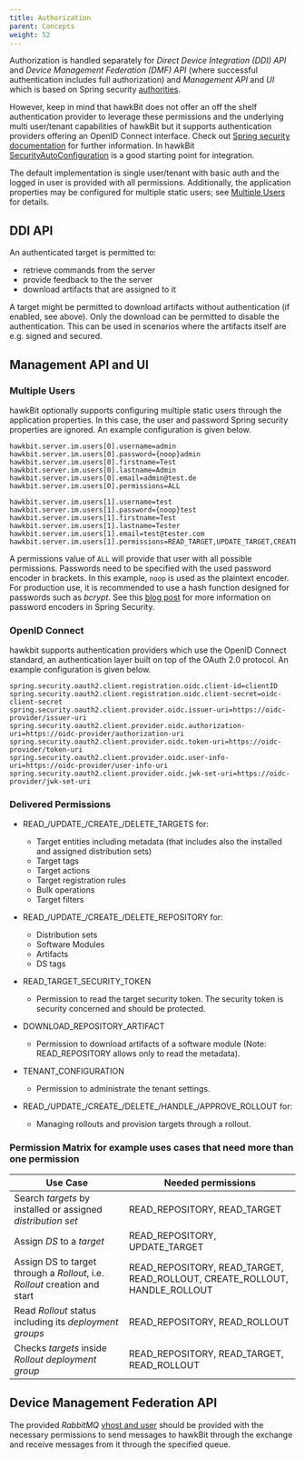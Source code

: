 ```yaml
---
title: Authorization
parent: Concepts
weight: 52
---
```


Authorization is handled separately for _Direct Device Integration (DDI) API_ and _Device Management Federation (DMF) API_ (where successful authentication includes full authorization) and _Management API_ and _UI_ which is based on Spring security [authorities](https://github.com/eclipse/hawkbit/blob/master/hawkbit-security-core/src/main/java/org/eclipse/hawkbit/im/authentication/SpPermission.java).
<!--more-->

However, keep in mind that hawkBit does not offer an off the shelf authentication provider to leverage these permissions and the underlying multi user/tenant capabilities of hawkBit but it supports authentication providers offering an OpenID Connect interface. Check out [Spring security documentation](http://projects.spring.io/spring-security/) for further information. In hawkBit [SecurityAutoConfiguration](https://github.com/eclipse/hawkbit/blob/master/hawkbit-autoconfigure/src/main/java/org/eclipse/hawkbit/autoconfigure/security/SecurityAutoConfiguration.java) is a good starting point for integration.

The default implementation is single user/tenant with basic auth and the logged in user is provided with all permissions. Additionally, the application properties may be configured for multiple static users; see [Multiple Users](#multiple-users) for details.

## DDI API

An authenticated target is permitted to:

- retrieve commands from the server
- provide feedback to the the server
- download artifacts that are assigned to it

A target might be permitted to download artifacts without authentication (if enabled, see above). Only the download can be permitted to disable the authentication. This can be used in scenarios where the artifacts itself are e.g. signed and secured.  

## Management API and UI

### Multiple Users

hawkBit optionally supports configuring multiple static users through the application properties. In this case, the user and password Spring security properties are ignored.
An example configuration is given below.

    hawkbit.server.im.users[0].username=admin
    hawkbit.server.im.users[0].password={noop}admin
    hawkbit.server.im.users[0].firstname=Test
    hawkbit.server.im.users[0].lastname=Admin
    hawkbit.server.im.users[0].email=admin@test.de
    hawkbit.server.im.users[0].permissions=ALL
    
    hawkbit.server.im.users[1].username=test
    hawkbit.server.im.users[1].password={noop}test
    hawkbit.server.im.users[1].firstname=Test
    hawkbit.server.im.users[1].lastname=Tester
    hawkbit.server.im.users[1].email=test@tester.com
    hawkbit.server.im.users[1].permissions=READ_TARGET,UPDATE_TARGET,CREATE_TARGET,DELETE_TARGET

A permissions value of `ALL` will provide that user with all possible permissions. Passwords need to be specified with the used password encoder in brackets. In this example, `noop` is used as the plaintext encoder. For production use, it is recommended to use a hash function designed for passwords such as *bcrypt*. See this [blog post](https://spring.io/blog/2017/11/01/spring-security-5-0-0-rc1-released#password-storage-format) for more information on password encoders in Spring Security.

### OpenID Connect

hawkbit supports authentication providers which use the OpenID Connect standard, an authentication layer built on top of the OAuth 2.0 protocol.
An example configuration is given below.

    spring.security.oauth2.client.registration.oidc.client-id=clientID
    spring.security.oauth2.client.registration.oidc.client-secret=oidc-client-secret
    spring.security.oauth2.client.provider.oidc.issuer-uri=https://oidc-provider/issuer-uri
    spring.security.oauth2.client.provider.oidc.authorization-uri=https://oidc-provider/authorization-uri
    spring.security.oauth2.client.provider.oidc.token-uri=https://oidc-provider/token-uri
    spring.security.oauth2.client.provider.oidc.user-info-uri=https://oidc-provider/user-info-uri
    spring.security.oauth2.client.provider.oidc.jwk-set-uri=https://oidc-provider/jwk-set-uri

### Delivered Permissions

- READ_/UPDATE_/CREATE_/DELETE_TARGETS for:
  - Target entities including metadata (that includes also the installed and assigned distribution sets)
  - Target tags
  - Target actions
  - Target registration rules
  - Bulk operations
  - Target filters

- READ_/UPDATE_/CREATE_/DELETE_REPOSITORY for:
  - Distribution sets
  - Software Modules
  - Artifacts
  - DS tags

- READ_TARGET_SECURITY_TOKEN
  - Permission to read the target security token. The security token is security concerned and should be protected.

- DOWNLOAD_REPOSITORY_ARTIFACT
  - Permission to download artifacts of a software module (Note: READ_REPOSITORY allows only to read the metadata).

- TENANT_CONFIGURATION
  - Permission to administrate the tenant settings.

- READ_/UPDATE_/CREATE_/DELETE_/HANDLE_/APPROVE_ROLLOUT for:
  - Managing rollouts and provision targets through a rollout.

### Permission Matrix for example uses cases that need more than one permission

| Use Case                                                                   | Needed permissions                                                         |
|----------------------------------------------------------------------------|----------------------------------------------------------------------------|
| Search _targets_ by installed or assigned _distribution set_               | READ_REPOSITORY, READ_TARGET                                               |
| Assign _DS_ to a _target_                                                  | READ_REPOSITORY, UPDATE_TARGET                                             |
| Assign DS to target through a _Rollout_, i.e. _Rollout_ creation and start | READ_REPOSITORY, READ_TARGET, READ_ROLLOUT, CREATE_ROLLOUT, HANDLE_ROLLOUT |
| Read _Rollout_ status including its _deployment groups_                    | READ_REPOSITORY, READ_ROLLOUT                                              |
| Checks _targets_ inside _Rollout deployment group_                         | READ_REPOSITORY, READ_TARGET, READ_ROLLOUT                                 |

## Device Management Federation API

The provided _RabbitMQ_ [vhost and user](https://www.rabbitmq.com/access-control.html) should be provided with the necessary permissions to send messages to hawkBit through the exchange and receive messages from it through the specified queue.

